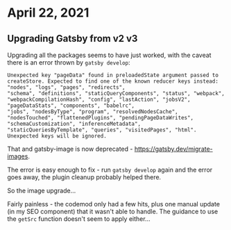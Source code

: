 # April 22, 2021

## Upgrading Gatsby from v2 v3

Upgrading all the packages seems to have just worked, with the caveat there is an error thrown by `gatsby develop`:

```
Unexpected key "pageData" found in preloadedState argument passed to createStore. Expected to find one of the known reducer keys instead: "nodes", "logs", "pages", "redirects",  
"schema", "definitions", "staticQueryComponents", "status", "webpack", "webpackCompilationHash", "config", "lastAction", "jobsV2", "pageDataStats", "components", "babelrc",      
"jobs", "nodesByType", "program", "resolvedNodesCache", "nodesTouched", "flattenedPlugins", "pendingPageDataWrites", "schemaCustomization", "inferenceMetadata",
"staticQueriesByTemplate", "queries", "visitedPages", "html". Unexpected keys will be ignored.
```

That and gatsby-image is now deprecated - https://gatsby.dev/migrate-images.

The error is easy enough to fix - run `gatsby develop` again and the error goes away, the plugin cleanup probably helped there.

So the image upgrade...

Fairly painless - the codemod only had a few hits, plus one manual update (in my SEO component) that it wasn't able to handle.  The guidance to use the `getSrc` function doesn't seem to apply either...